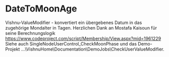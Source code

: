 # DateToMoonAge
Vishnu-ValueModifier - konvertiert ein übergebenes Datum in das zugehörige Mondalter in Tagen.
Herzlichen Dank an Mostafa Kaisoun für seine Berechnungslogik https://www.codeproject.com/script/Membership/View.aspx?mid=1961229
Siehe auch SingleNodeUserControl_CheckMoonPhase und das Demo-Projekt ...\VishnuHome\Documentation\DemoJobs\CheckUserValueModifier.
